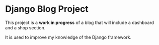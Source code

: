# Django Blog Project

This project is a **work in progress** of a blog that will include a dashboard and a shop section.

It is used to improve my knowledge of the Django framework.